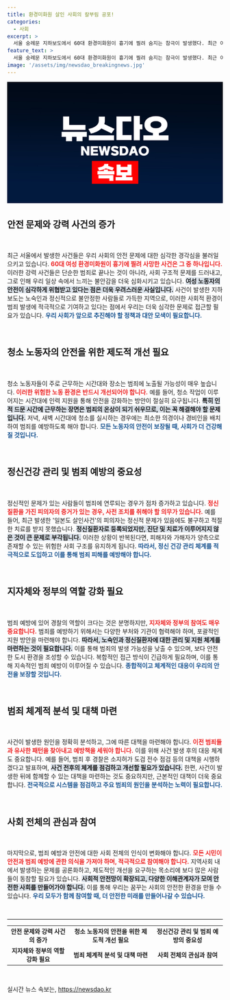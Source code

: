 ```yaml
---
title: 환경미화원 살인 사회의 칼부림 공포!
categories:
  - 사회
excerpt: >
  서울 숭례문 지하보도에서 60대 환경미화원이 흉기에 찔려 숨지는 참극이 발생했다. 최근 이어지는 강력범죄에 불안감이 커지고 있으며, 정신질환 관리와 범죄 예방 대책 마련이 시급하다. 이는 단순한 사건이 아닌 사회적 문제로, 함께 해결해야 할 때다.
feature_text: >
  서울 숭례문 지하보도에서 60대 환경미화원이 흉기에 찔려 숨지는 참극이 발생했다. 최근 이어지는 강력범죄에 불안감이 커지고 있으며, 정신질환 관리와 범죄 예방 대책 마련이 시급하다. 이는 단순한 사건이 아닌 사회적 문제로, 함께 해결해야 할 때다.
image: '/assets/img/newsdao_breakingnews.jpg'
---
```


<p><img src="/assets/img/newsdao_breakingnews.jpg" alt="ontimetimes 속보" /></p>

<h2 data-ke-size="size26">안전 문제와 강력 사건의 증가</h2>

<p data-ke-size="size16">&nbsp;</p>

<p>최근 서울에서 발생한 사건들은 우리 사회의 안전 문제에 대한 심각한 경각심을 불러일으키고 있습니다. <b><span style="color: #ee2323;">60대 여성 환경미화원이 흉기에 찔려 사망한 사건은 그 중 하나입니다.</span></b> 이러한 강력 사건들은 단순한 범죄로 끝나는 것이 아니라, 사회 구조적 문제를 드러내고, 그로 인해 우리 일상 속에서 느끼는 불안감을 더욱 심화시키고 있습니다. <b><span style="background-color: #21538527;">여성 노동자의 안전이 심각하게 위협받고 있다는 점은 더욱 우려스러운 사실입니다.</span></b> 사건이 발생한 지하보도는 노숙인과 정신적으로 불안정한 사람들로 가득한 지역으로, 이러한 사회적 환경이 범죄 발생에 적극적으로 기여하고 있다는 점에서 우리는 더욱 심각한 문제로 접근할 필요가 있습니다. <b><span style="color: #1a5490;">우리 사회가 앞으로 추진해야 할 정책과 대안 모색이 필요합니다.</span></b></p>

<p data-ke-size="size16">&nbsp;</p>

<h2 data-ke-size="size26">청소 노동자의 안전을 위한 제도적 개선 필요</h2>

<p data-ke-size="size16">&nbsp;</p>

<p>청소 노동자들이 주로 근무하는 시간대와 장소는 범죄에 노출될 가능성이 매우 높습니다. <b><span style="color: #ee2323;">이러한 위험한 노동 환경은 반드시 개선되어야 합니다.</span></b> 예를 들어, 청소 작업이 이루어지는 시간대에 인력 지원을 통해 안전을 강화하는 방안이 절실히 요구됩니다. <b><span style="background-color: #21538527;">특히 인적 드문 시간에 근무하는 장면은 범죄의 온상이 되기 쉬우므로, 이는 꼭 해결해야 할 문제입니다.</span></b> 저녁, 새벽 시간대에 청소를 실시하는 경우에는 최소한 의경이나 경비인을 배치하여 범죄를 예방하도록 해야 합니다. <b><span style="color: #1a5490;">모든 노동자의 안전이 보장될 때, 사회가 더 건강해질 것입니다.</span></b></p>

<p data-ke-size="size16">&nbsp;</p>

<h2 data-ke-size="size26">정신건강 관리 및 범죄 예방의 중요성</h2>

<p data-ke-size="size16">&nbsp;</p>

<p>정신적인 문제가 있는 사람들이 범죄에 연루되는 경우가 점차 증가하고 있습니다. <b><span style="color: #ee2323;">정신질환을 가진 피의자의 증거가 있는 경우, 사전 조치를 취해야 할 의무가 있습니다.</span></b> 예를 들어, 최근 발생한 '일본도 살인사건'의 피의자는 정신적 문제가 있음에도 불구하고 적절한 치료를 받지 못했습니다. <b><span style="background-color: #21538527;">정신질환자로 등록되었지만, 진단 및 치료가 이루어지지 않은 것이 큰 문제로 부각됩니다.</span></b> 이러한 상황이 반복된다면, 피해자와 가해자가 양측으로 존재할 수 있는 위험한 사회 구조를 유지하게 됩니다. <b><span style="color: #1a5490;">따라서, 정신 건강 관리 체계를 적극적으로 도입하고 이를 통해 범죄 피해를 예방해야 합니다.</span></b></p>

<p data-ke-size="size16">&nbsp;</p>

<h2 data-ke-size="size26">지자체와 정부의 역할 강화 필요</h2>

<p data-ke-size="size16">&nbsp;</p>

<p>범죄 예방에 있어 경찰의 역할이 크다는 것은 분명하지만, <b><span style="color: #ee2323;">지자체와 정부의 참여도 매우 중요합니다.</span></b> 범죄를 예방하기 위해서는 다양한 부처와 기관이 협력해야 하며, 포괄적인 지원 방안을 마련해야 합니다. <b><span style="background-color: #21538527;">따라서, 노숙인과 정신질환자에 대한 관리 및 지원 체계를 마련하는 것이 필요합니다.</span></b> 이를 통해 범죄의 발생 가능성을 낮출 수 있으며, 보다 안전한 도시 환경을 조성할 수 있습니다. 복합적인 접근 방식이 긴급하게 필요하며, 이를 통해 지속적인 범죄 예방이 이루어질 수 있습니다. <b><span style="color: #1a5490;">종합적이고 체계적인 대응이 우리의 안전을 보장할 것입니다.</span></b></p>

<p data-ke-size="size16">&nbsp;</p>

<h2 data-ke-size="size26">범죄 체계적 분석 및 대책 마련</h2>

<p data-ke-size="size16">&nbsp;</p>

<p>사건이 발생한 원인을 정확히 분석하고, 그에 따른 대책을 마련해야 합니다. <b><span style="color: #ee2323;">이전 범죄들과 유사한 패턴을 찾아내고 예방책을 세워야 합니다.</span></b> 이를 위해 사건 발생 후의 대응 체계도 중요합니다. 예를 들어, 범죄 후 경찰은 소지허가 도검 전수 점검 등의 대책을 시행하겠다고 발표하며, <b><span style="background-color: #21538527;">사건 전후의 체계를 점검하고 개선할 필요가 있습니다.</span></b> 한편, 사건이 발생한 뒤에 함께할 수 있는 대책을 마련하는 것도 중요하지만, 근본적인 대책이 더욱 중요합니다. <b><span style="color: #1a5490;">전국적으로 시스템을 점검하고 주요 범죄의 원인을 분석하는 노력이 필요합니다.</span></b></p>

<p data-ke-size="size16">&nbsp;</p>

<h2 data-ke-size="size26">사회 전체의 관심과 참여</h2>

<p data-ke-size="size16">&nbsp;</p>

<p>마지막으로, 범죄 예방과 안전에 대한 사회 전체의 인식이 변화해야 합니다. <b><span style="color: #ee2323;">모든 시민이 안전과 범죄 예방에 관한 의식을 가져야 하며, 적극적으로 참여해야 합니다.</span></b> 지역사회 내에서 발생하는 문제를 공론화하고, 제도적인 개선을 요구하는 목소리에 보다 많은 사람들이 동참할 필요가 있습니다. <b><span style="background-color: #21538527;">사회적 안전망이 확장되고, 다양한 이해관계자가 모여 안전한 사회를 만들어가야 합니다.</span></b> 이를 통해 우리는 꿈꾸는 사회의 안전한 환경을 만들 수 있습니다. <b><span style="color: #1a5490;">우리 모두가 함께 참여할 때, 더 안전한 미래를 만들어나갈 수 있습니다.</span></b></p>

<p data-ke-size="size16">&nbsp;</p>

<hr style="height: 1px; background-color: #000;"/>

<table style="border-collapse: collapse; width: 100%;">
  <tr>
    <td style="text-align: center; height: 17px;"><b>안전 문제와 강력 사건의 증가</b></td>
    <td style="text-align: center; height: 17px;"><b>청소 노동자의 안전을 위한 제도적 개선 필요</b></td>
    <td style="text-align: center; height: 17px;"><b>정신건강 관리 및 범죄 예방의 중요성</b></td>
  </tr>
  <tr>
    <td style="text-align: center; height: 17px;"><b>지자체와 정부의 역할 강화 필요</b></td>
    <td style="text-align: center; height: 17px;"><b>범죄 체계적 분석 및 대책 마련</b></td>
    <td style="text-align: center; height: 17px;"><b>사회 전체의 관심과 참여</b></td>
  </tr>
</table>

<p data-ke-size="size16">&nbsp;</p>
실시간 뉴스 속보는, <a href="https://newsdao.kr" rel="dofollow">https://newsdao.kr</a>


